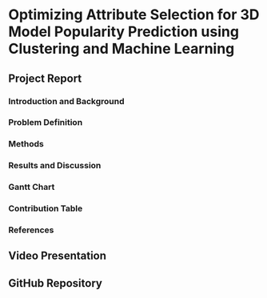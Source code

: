 # Optimizing Attribute Selection for 3D Model Popularity Prediction using Clustering and Machine Learning
## Project Report
### Introduction and Background
### Problem Definition
### Methods
### Results and Discussion
### Gantt Chart
### Contribution Table
### References

## Video Presentation

## GitHub Repository
